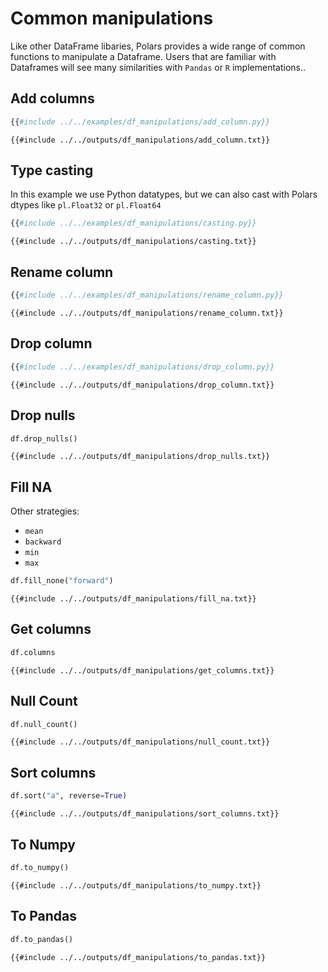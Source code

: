 # Common manipulations

Like other DataFrame libaries, Polars provides a wide range of common functions to
manipulate a Dataframe. Users that are familiar with Dataframes will see many
similarities with `Pandas` or `R` implementations..

## Add columns

```python
{{#include ../../examples/df_manipulations/add_column.py}}
```

```text
{{#include ../../outputs/df_manipulations/add_column.txt}}
```

## Type casting

In this example we use Python datatypes, but we can also cast with Polars dtypes like
`pl.Float32` or `pl.Float64`

```python
{{#include ../../examples/df_manipulations/casting.py}}
```

```text
{{#include ../../outputs/df_manipulations/casting.txt}}
```

## Rename column

```python
{{#include ../../examples/df_manipulations/rename_column.py}}
```

```text
{{#include ../../outputs/df_manipulations/rename_column.txt}}
```

## Drop column

```python
{{#include ../../examples/df_manipulations/drop_column.py}}
```

```text
{{#include ../../outputs/df_manipulations/drop_column.txt}}
```

## Drop nulls

```python
df.drop_nulls()
```

```text
{{#include ../../outputs/df_manipulations/drop_nulls.txt}}
```

## Fill NA

Other strategies:

- `mean`
- `backward`
- `min`
- `max`

```python
df.fill_none("forward")
```

```text
{{#include ../../outputs/df_manipulations/fill_na.txt}}
```

## Get columns

```python
df.columns
```

```text
{{#include ../../outputs/df_manipulations/get_columns.txt}}
```

## Null Count

```python
df.null_count()
```

```text
{{#include ../../outputs/df_manipulations/null_count.txt}}
```

## Sort columns

```python
df.sort("a", reverse=True)
```

```text
{{#include ../../outputs/df_manipulations/sort_columns.txt}}
```

## To Numpy

```python
df.to_numpy()
```

```text
{{#include ../../outputs/df_manipulations/to_numpy.txt}}
```

## To Pandas

```python
df.to_pandas()
```

```text
{{#include ../../outputs/df_manipulations/to_pandas.txt}}
```
